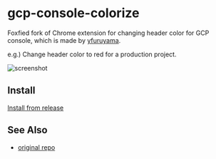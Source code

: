 gcp-console-colorize
===

Foxfied fork of Chrome extension for changing header color for GCP console, which is made by [yfuruyama](https://github.com/yfuruyama).

e.g.) Change header color to red for a production project.

![screenshot](https://raw.github.com/addsict/gcp-console-colorize/master/image/gcp-console-colorize.png)

## Install

<!-- [Install from Chrome Web Store](https://chrome.google.com/webstore/detail/gcp-console-colorize/higjahjicmccalicmgfpokdmooopdhej?utm_source=gmail) -->
[Install from release](https://github.com/araigumaG/gcp-console-colorize-firefox/releases/)

## See Also

* [original repo](https://github.com/yfuruyama/gcp-console-colorize)
